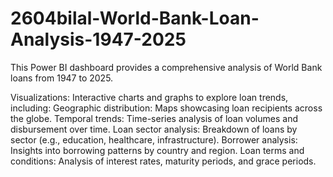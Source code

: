 # 2604bilal-World-Bank-Loan-Analysis-1947-2025
This Power BI dashboard provides a comprehensive analysis of World Bank loans from 1947 to 2025.

Visualizations: Interactive charts and graphs to explore loan trends, including:
Geographic distribution: Maps showcasing loan recipients across the globe.
Temporal trends: Time-series analysis of loan volumes and disbursement over time.
Loan sector analysis: Breakdown of loans by sector (e.g., education, healthcare, infrastructure).
Borrower analysis: Insights into borrowing patterns by country and region.
Loan terms and conditions: Analysis of interest rates, maturity periods, and grace periods.
